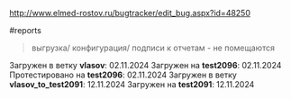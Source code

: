http://www.elmed-rostov.ru/bugtracker/edit_bug.aspx?id=48250

#reports 

>	выгрузка/ конфигурация/ подписи к отчетам - не помещаются

Загружен в ветку **vlasov**:
	02.11.2024
Загружен на **test2096**:
	02.11.2024
Протестировано на **test2096**:
	02.11.2024
Загружен в ветку **vlasov_to_test2091**:
	12.11.2024
Загружен на **test2091**:
	12.11.2024